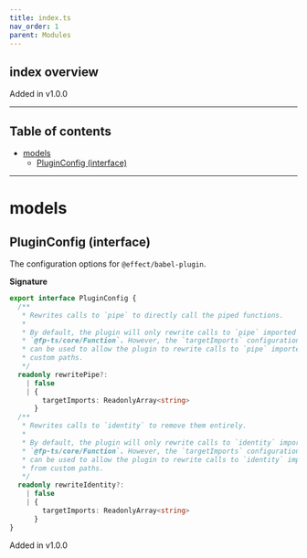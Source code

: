 ```yaml
---
title: index.ts
nav_order: 1
parent: Modules
---
```


## index overview

Added in v1.0.0

---

<h2 class="text-delta">Table of contents</h2>

- [models](#models)
  - [PluginConfig (interface)](#pluginconfig-interface)

---

# models

## PluginConfig (interface)

The configuration options for `@effect/babel-plugin`.

**Signature**

```ts
export interface PluginConfig {
  /**
   * Rewrites calls to `pipe` to directly call the piped functions.
   *
   * By default, the plugin will only rewrite calls to `pipe` imported from
   * `@fp-ts/core/Function`. However, the `targetImports` configuration option
   * can be used to allow the plugin to rewrite calls to `pipe` imported from
   * custom paths.
   */
  readonly rewritePipe?:
    | false
    | {
        targetImports: ReadonlyArray<string>
      }
  /**
   * Rewrites calls to `identity` to remove them entirely.
   *
   * By default, the plugin will only rewrite calls to `identity` imported from
   * `@fp-ts/core/Function`. However, the `targetImports` configuration option
   * can be used to allow the plugin to rewrite calls to `identity` imported
   * from custom paths.
   */
  readonly rewriteIdentity?:
    | false
    | {
        targetImports: ReadonlyArray<string>
      }
}
```

Added in v1.0.0
